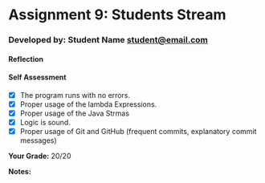 # Assignment 9: Students Stream
<!-- replace the following line with your info  -->
### Developed by: Student Name <student@email.com>

#### Reflection
<!-- share your thoughts on the assignment, things you learnt and would like to remember when you look back at this assignment -->


#### Self Assessment
-[x] The program runs with no errors.
-[x] Proper usage of the lambda Expressions.
-[x] Proper usage of the Java Strmas
-[x] Logic is sound.
-[x] Proper usage of Git and GitHub (frequent commits, explanatory commit messages)

**Your Grade:** 20/20

**Notes:**